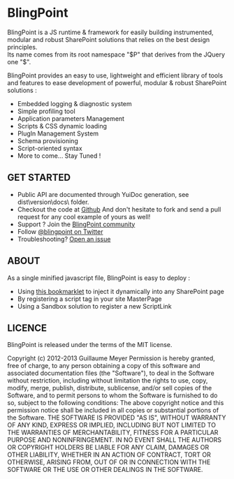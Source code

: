 # BlingPoint

BlingPoint is a JS runtime &amp; framework for easily building instrumented, modular and robust SharePoint solutions that relies on the best design principles.  
Its name comes from its root namespace "$P" that derives from the JQuery one "$".

BlingPoint provides an easy to use, lightweight and efficient library of tools and features to ease development of powerful, modular &amp; robust SharePoint solutions :
- Embedded logging &amp; diagnostic system
- Simple profiling tool
- Application parameters Management
- Scripts & CSS dynamic loading
- PlugIn Management System
- Schema provisioning
- Script-oriented syntax
- More to come... Stay Tuned !

## GET STARTED
- Public API are documented through YuiDoc generation, see dist\version\docs\ folder.
- Checkout the code at <a href='https://github.com/guillaumemeyer/BlingPoint'>Github</a>
And don't hesitate to fork and send a pull request for any cool example of yours as well!
- Support ? Join the <a href='https://www.yammer.com/blingpoint'>BlingPoint community</a>
- Follow <a href='https://twitter.com/blingpoint'>@blingpoint on Twitter</a> 
- Troubleshooting? <a href='https://github.com/guillaumemeyer/BlingPoint/issues/new'>Open an issue</a>

## ABOUT
As a single minified javascript file, BlingPoint is easy to deploy :
- Using <a href="javascript:(function(){_my_script=document.createElement('SCRIPT');_my_script.type='text/javascript';_my_script.src='https://www.eryemconseil.com/wp-content/BlingPoint/BlingPoint.min.js?random='+Math.floor(Math.random()*10001);document.getElementsByTagName('head')[0].appendChild(_my_script);})();">this bookmarklet</a> to inject it dynamically into any SharePoint page
- By registering a script tag in your site MasterPage
- Using a Sandbox solution to register a new ScriptLink

## LICENCE
BlingPoint is released under the terms of the MIT license.  
  
Copyright (c) 2012-2013 Guillaume Meyer
Permission is hereby granted, free of charge, to any person obtaining a
copy of this software and associated documentation files (the "Software"),
to deal in the Software without restriction, including without limitation
the rights to use, copy, modify, merge, publish, distribute, sublicense,
and/or sell copies of the Software, and to permit persons to whom the
Software is furnished to do so, subject to the following conditions:
The above copyright notice and this permission notice shall be included
in all copies or substantial portions of the Software.
THE SOFTWARE IS PROVIDED "AS IS", WITHOUT WARRANTY OF ANY KIND, EXPRESS
OR IMPLIED, INCLUDING BUT NOT LIMITED TO THE WARRANTIES OF MERCHANTABILITY,
FITNESS FOR A PARTICULAR PURPOSE AND NONINFRINGEMENT. IN NO EVENT SHALL
THE AUTHORS OR COPYRIGHT HOLDERS BE LIABLE FOR ANY CLAIM, DAMAGES OR OTHER
LIABILITY, WHETHER IN AN ACTION OF CONTRACT, TORT OR OTHERWISE, ARISING
FROM, OUT OF OR IN CONNECTION WITH THE SOFTWARE OR THE USE OR OTHER
DEALINGS IN THE SOFTWARE.
